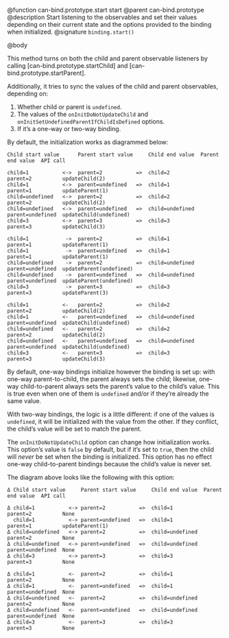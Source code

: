@function can-bind.prototype.start start
@parent can-bind.prototype
@description Start listening to the observables and set their values depending
on their current state and the options provided to the binding when initialized.
@signature `binding.start()`

@body

This method turns on both the child and parent observable listeners by calling
[can-bind.prototype.startChild] and [can-bind.prototype.startParent].

Additionally, it tries to sync the values of the child and parent observables,
depending on:

1. Whether child or parent is `undefined`.
2. The values of the `onInitDoNotUpdateChild` and `onInitSetUndefinedParentIfChildIsDefined` options.
3. If it’s a one-way or two-way binding.

By default, the initialization works as diagrammed below:

```
Child start value      Parent start value     Child end value  Parent end value  API call

child=1           <->  parent=2           =>  child=2          parent=2          updateChild(2)
child=1           <->  parent=undefined   =>  child=1          parent=1          updateParent(1)
child=undefined   <->  parent=2           =>  child=2          parent=2          updateChild(2)
child=undefined   <->  parent=undefined   =>  child=undefined  parent=undefined  updateChild(undefined)
child=3           <->  parent=3           =>  child=3          parent=3          updateChild(3)

child=1            ->  parent=2           =>  child=1          parent=1          updateParent(1)
child=1            ->  parent=undefined   =>  child=1          parent=1          updateParent(1)
child=undefined    ->  parent=2           =>  child=undefined  parent=undefined  updateParent(undefined)
child=undefined    ->  parent=undefined   =>  child=undefined  parent=undefined  updateParent(undefined)
child=3            ->  parent=3           =>  child=3          parent=3          updateParent(3)

child=1           <-   parent=2           =>  child=2          parent=2          updateChild(2)
child=1           <-   parent=undefined   =>  child=undefined  parent=undefined  updateChild(undefined)
child=undefined   <-   parent=2           =>  child=2          parent=2          updateChild(2)
child=undefined   <-   parent=undefined   =>  child=undefined  parent=undefined  updateChild(undefined)
child=3           <-   parent=3           =>  child=3          parent=3          updateChild(3)
```

By default, one-way bindings initialize however the binding is set up: with
one-way parent-to-child, the parent always sets the child; likewise, one-way
child-to-parent always sets the parent’s value to the child’s value. This is
true even when one of them is `undefined` and/or if they’re already the same
value.

With two-way bindings, the logic is a little different: if one of the values is
`undefined`, it will be initialized with the value from the other. If they
conflict, the child’s value will be set to match the parent.

The `onInitDoNotUpdateChild` option can change how initialization works. This
option’s value is `false` by default, but if it’s set to `true`, then the child
will _never_ be set when the binding is initialized. This option has no effect
one-way child-to-parent bindings because the child’s value is never set.

The diagram above looks like the following with this option:

```
Δ Child start value     Parent start value     Child end value  Parent end value  API call

Δ child=1           <-> parent=2           =>  child=1          parent=2          None
  child=1           <-> parent=undefined   =>  child=1          parent=1          updateParent(1)
Δ child=undefined   <-> parent=2           =>  child=undefined  parent=2          None
Δ child=undefined   <-> parent=undefined   =>  child=undefined  parent=undefined  None
Δ child=3           <-> parent=3           =>  child=3          parent=3          None

Δ child=1           <-  parent=2           =>  child=1          parent=2          None
Δ child=1           <-  parent=undefined   =>  child=1          parent=undefined  None
Δ child=undefined   <-  parent=2           =>  child=undefined  parent=2          None
Δ child=undefined   <-  parent=undefined   =>  child=undefined  parent=undefined  None
Δ child=3           <-  parent=3           =>  child=3          parent=3          None
```
